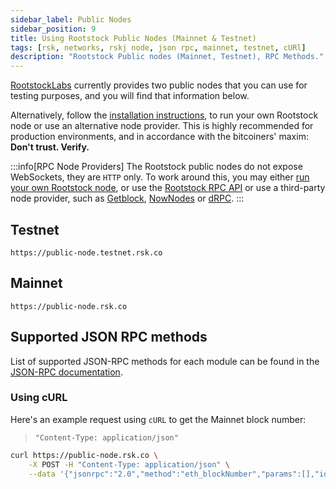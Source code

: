 ```yaml
---
sidebar_label: Public Nodes
sidebar_position: 9
title: Using Rootstock Public Nodes (Mainnet & Testnet)
tags: [rsk, networks, rskj node, json rpc, mainnet, testnet, cURl]
description: "Rootstock Public nodes (Mainnet, Testnet), RPC Methods."
---
```


[RootstockLabs](https://www.rootstocklabs.com/) currently provides two public nodes that you can use
for testing purposes, and you will find that information below.

Alternatively, follow the [installation instructions](/node-operators/setup/installation/),
to run your own Rootstock node or use an alternative node provider.
This is highly recommended for production environments,
and in accordance with the bitcoiners' maxim: **Don't trust. Verify.**

:::info[RPC Node Providers]
The Rootstock public nodes do not expose WebSockets, they are `HTTP` only.
To work around this, you may either [run your own Rootstock node](/node-operators/setup/node-runner/), or use the [Rootstock RPC API](/developers/rpc-api/setup/) or use a third-party node provider, such as [Getblock](https://getblock.io/nodes/rsk/), [NowNodes](https://nownodes.io/nodes/rsk) or [dRPC](https://drpc.org/chainlist/rootstock?utm_source=docs&utm_medium=rootstock).
:::

## Testnet

```text
https://public-node.testnet.rsk.co
```

## Mainnet

```text
https://public-node.rsk.co
```

## Supported JSON RPC methods

List of supported JSON-RPC methods for each module can be found in the [JSON-RPC documentation](/node-operators/json-rpc/methods/).

### Using cURL

Here's an example request using `cURL` to get the Mainnet block number:

> `"Content-Type: application/json"`

```bash
curl https://public-node.rsk.co \
    -X POST -H "Content-Type: application/json" \
    --data '{"jsonrpc":"2.0","method":"eth_blockNumber","params":[],"id":1}'
```